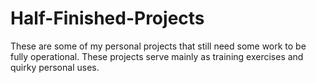 # Half-Finished-Projects
These are some of my personal projects that still need some work to be fully operational. These projects serve mainly as training exercises and quirky personal uses. 
